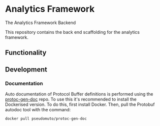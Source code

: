 # Analytics Framework
The Analytics Framework Backend

This repository contains the back end scaffolding for the analytics framework.

## Functionality

## Development

### Documentation
Auto documentation of Protocol Buffer definitions is performed using the [protoc-gen-doc](https://github.com/pseudomuto/protoc-gen-doc) repo. To use this it's recommended to install the Dockerised version. To do this, first install Docker. Then, pull the Protobuf autodoc tool with the command:
```bash
docker pull pseudomuto/protoc-gen-doc
```

